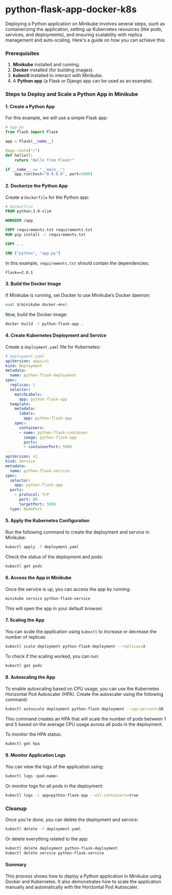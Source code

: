 # python-flask-app-docker-k8s

Deploying a Python application on Minikube involves several steps, such as containerizing the application, setting up Kubernetes resources (like pods, services, and deployments), and ensuring scalability with replica management and auto-scaling. Here's a guide on how you can achieve this:

### Prerequisites
1. **Minikube** installed and running.
2. **Docker** installed (for building images).
3. **kubectl** installed to interact with Minikube.
4. A **Python app** (a Flask or Django app can be used as an example).

### Steps to Deploy and Scale a Python App in Minikube

#### 1. **Create a Python App**
For this example, we will use a simple Flask app:

```python
# app.py
from flask import Flask

app = Flask(__name__)

@app.route("/")
def hello():
    return "Hello from Flask!"

if __name__ == "__main__":
    app.run(host="0.0.0.0", port=5000)
```

#### 2. **Dockerize the Python App**

Create a `Dockerfile` for the Python app:

```Dockerfile
# Dockerfile
FROM python:3.9-slim

WORKDIR /app

COPY requirements.txt requirements.txt
RUN pip install -r requirements.txt

COPY . .

CMD ["python", "app.py"]
```

In this example, `requirements.txt` should contain the dependencies:

```
Flask==2.0.1
```

#### 3. **Build the Docker Image**

If Minikube is running, set Docker to use Minikube’s Docker daemon:

```bash
eval $(minikube docker-env)
```

Now, build the Docker image:

```bash
docker build -t python-flask-app .
```

#### 4. **Create Kubernetes Deployment and Service**

Create a `deployment.yaml` file for Kubernetes:

```yaml
# deployment.yaml
apiVersion: apps/v1
kind: Deployment
metadata:
  name: python-flask-deployment
spec:
  replicas: 1
  selector:
    matchLabels:
      app: python-flask-app
  template:
    metadata:
      labels:
        app: python-flask-app
    spec:
      containers:
      - name: python-flask-container
        image: python-flask-app
        ports:
        - containerPort: 5000
---
apiVersion: v1
kind: Service
metadata:
  name: python-flask-service
spec:
  selector:
    app: python-flask-app
  ports:
    - protocol: TCP
      port: 80
      targetPort: 5000
  type: NodePort
```

#### 5. **Apply the Kubernetes Configuration**

Run the following command to create the deployment and service in Minikube:

```bash
kubectl apply -f deployment.yaml
```

Check the status of the deployment and pods:

```bash
kubectl get pods
```

#### 6. **Access the App in Minikube**

Once the service is up, you can access the app by running:

```bash
minikube service python-flask-service
```

This will open the app in your default browser.

#### 7. **Scaling the App**

You can scale the application using `kubectl` to increase or decrease the number of replicas:

```bash
kubectl scale deployment python-flask-deployment --replicas=3
```

To check if the scaling worked, you can run:

```bash
kubectl get pods
```

#### 8. **Autoscaling the App**

To enable autoscaling based on CPU usage, you can use the Kubernetes Horizontal Pod Autoscaler (HPA). Create the autoscaler using the following command:

```bash
kubectl autoscale deployment python-flask-deployment --cpu-percent=50 --min=1 --max=5
```

This command creates an HPA that will scale the number of pods between 1 and 5 based on the average CPU usage across all pods in the deployment.

To monitor the HPA status:

```bash
kubectl get hpa
```

#### 9. **Monitor Application Logs**

You can view the logs of the application using:

```bash
kubectl logs <pod-name>
```

Or monitor logs for all pods in the deployment:

```bash
kubectl logs -l app=python-flask-app --all-containers=true
```

### Cleanup

Once you're done, you can delete the deployment and service:

```bash
kubectl delete -f deployment.yaml
```

Or delete everything related to the app:

```bash
kubectl delete deployment python-flask-deployment
kubectl delete service python-flask-service
```

#### Summary
This process shows how to deploy a Python application in Minikube using Docker and Kubernetes. It also demonstrates how to scale the application manually and automatically with the Horizontal Pod Autoscaler.
